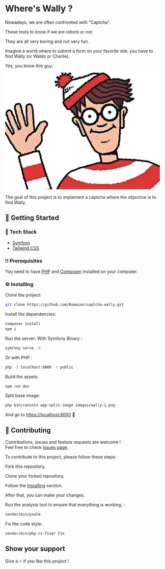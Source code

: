 # Where's Wally ?
Nowadays, we are often confronted with "Captcha".

These tests to know if we are robots or not.

They are all very boring and not very fun.

Imagine a world where to submit a form on your favorite site, you have to find Wally (or Waldo or Charlie).

Yes, you know this guy:

[![Wally](docs/wally.jpeg)](https://en.wikipedia.org/wiki/Where%27s_Wally%3F)

The goal of this project is to implement a captcha where the objective is to find Wally.

## :toolbox: Getting Started
### :space_invader: Tech Stack
- [Symfony](https://symfony.com)
- [Tailwind CSS](https://tailwindcss.com)

### :bangbang: Prerequisites
You need to have [PHP](https://www.php.net/) and [Composer](https://getcomposer.org/) installed on your computer.

### :gear: Installing
Clone the project:
```bash
git clone https://github.com/Romaixn/captcha-wally.git
```

Install the dependencies:
```bash
composer install
npm i
```

Run the server:
With Symfony Binary :
```bash
symfony serve -d 
```

Or with PHP :
```bash
php -S localhost:8000 -t public
```

Build the assets:
```bash
npm run dev
```

Split base image:
```bash
php bin/console app:split-image images/wally-1.png
```

And go to [https://localhost:8000](https://localhost:8000) 🚀

## 🤝 Contributing

Contributions, issues and feature requests are welcome !<br />Feel free to check [issues page](https://github.com/Romaixn/captcha-wally/issues).

To contribute to this project, please follow these steps:

Fork this repository.

Clone your forked repository.

Follow the [Installing](#installing) section.

After that, you can make your changes.

Run the analysis tool to ensure that everything is working. :
```bash
vendor/bin/psalm
```

Fix the code style:
```bash
vendor/bin/php-cs-fixer fix
```

## Show your support

Give a ⭐️ if you like this project !